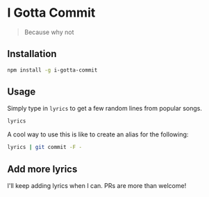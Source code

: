 # I Gotta Commit

> Because why not

## Installation

```sh
npm install -g i-gotta-commit
```

## Usage

Simply type in `lyrics` to get a few random lines from popular songs.

```sh
lyrics
```

A cool way to use this is like to create an alias for the following:

```sh
lyrics | git commit -F -
```

## Add more lyrics

I'll keep adding lyrics when I can. PRs are more than welcome!
